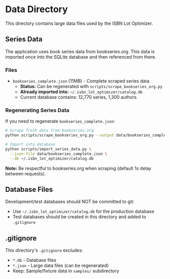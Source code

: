 # Data Directory

This directory contains large data files used by the ISBN Lot Optimizer.

## Series Data

The application uses book series data from bookseries.org. This data is imported once into the SQLite database and then referenced from there.

### Files

- `bookseries_complete.json` (11MB) - Complete scraped series data
  - **Status:** Can be regenerated with `scripts/scrape_bookseries_org.py`
  - **Already imported into:** `~/.isbn_lot_optimizer/catalog.db`
  - Current database contains: 12,770 series, 1,300 authors

### Regenerating Series Data

If you need to regenerate `bookseries_complete.json`:

```bash
# Scrape fresh data from bookseries.org
python scripts/scrape_bookseries_org.py --output data/bookseries_complete.json

# Import into database
python scripts/import_series_data.py \
  --json-file data/bookseries_complete.json \
  --db ~/.isbn_lot_optimizer/catalog.db
```

**Note:** Be respectful to bookseries.org when scraping (default 1s delay between requests).

## Database Files

Development/test databases should NOT be committed to git:
- Use `~/.isbn_lot_optimizer/catalog.db` for the production database
- Test databases should be created in this directory and added to `.gitignore`

## .gitignore

This directory's `.gitignore` excludes:
- `*.db` - Database files
- `*.json` - Large data files (can be regenerated)
- Keep: Sample/fixture data in `samples/` subdirectory

